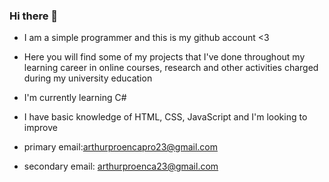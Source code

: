 ### Hi there 👋

- I am a simple programmer and this is my github account <3
- Here you will find some of my projects that I've done throughout my learning career in online courses, research and other activities charged during my
university education

- I'm currently learning C#
- I have basic knowledge of HTML, CSS, JavaScript and I'm looking to improve 
- primary email:arthurproencapro23@gmail.com
- secondary email: arthurproenca23@gmail.com
